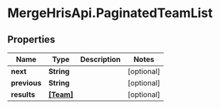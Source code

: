 # MergeHrisApi.PaginatedTeamList

## Properties

Name | Type | Description | Notes
------------ | ------------- | ------------- | -------------
**next** | **String** |  | [optional] 
**previous** | **String** |  | [optional] 
**results** | [**[Team]**](Team.md) |  | [optional] 


